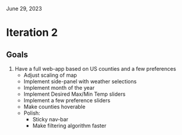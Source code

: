 June 29, 2023

# Iteration 2

## Goals
1. Have a full web-app based on US counties and a few preferences
    * Adjust scaling of map
    * Implement side-panel with weather selections
    * Implement month of the year
    * Implement Desired Max/Min Temp sliders
    * Implement a few preference sliders
    * Make counties hoverable
    * Polish:
        - Sticky nav-bar
        - Make filtering algorithm faster